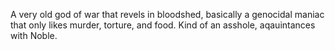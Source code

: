 A very old god of war that revels in bloodshed, basically a genocidal maniac that only likes murder, torture, and food. Kind of an asshole, aqauintances with Noble.